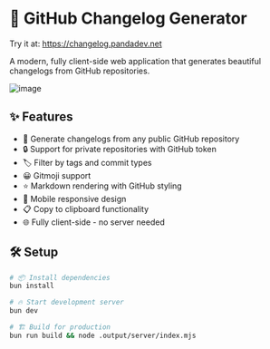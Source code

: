 # 🚀 GitHub Changelog Generator

Try it at: https://changelog.pandadev.net

A modern, fully client-side web application that generates beautiful changelogs from GitHub repositories.

![image](https://github.com/user-attachments/assets/17f8acb9-adc5-4db2-843e-e3e83579d79e)

## ✨ Features

- 📝 Generate changelogs from any public GitHub repository
- 🔒 Support for private repositories with GitHub token
- 🏷️ Filter by tags and commit types
- 😀 Gitmoji support
- ⭐ Markdown rendering with GitHub styling
- 📱 Mobile responsive design
- 📋 Copy to clipboard functionality
- 🌐 Fully client-side - no server needed

## 🛠️ Setup

```bash
# 📦 Install dependencies
bun install

# 🔥 Start development server
bun dev

# 🏗️ Build for production
bun run build && node .output/server/index.mjs 
```
